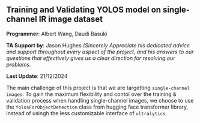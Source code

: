 ## Training and Validating YOLOS model on single-channel IR image dataset

**Programmer**: Albert Wang, Daudi Basuki

**TA Support by**: Jason Hughes *(Sincerely Appreciate his dedicated advice and support throughout every aspect of the project, and his answers to our questions that effectively gives us a clear direction for resolving our problems.*

**Last Update**: 21/12/2024

The main challenge of this project is that we are targetting `single-channel images`. To gain the maximum flexibility and contol over the training & validation process when handling single-channel images, we choose to use the `YolosForObjectDetection` class from hugging face transformer library, instead of usingh the less customizable interface of `ultralytics`.  
